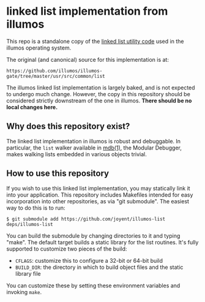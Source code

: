 # linked list implementation from illumos

This repo is a standalone copy of the [linked list utility code][man_list] used
in the illumos operating system.

The original (and canonical) source for this implementation is at:

    https://github.com/illumos/illumos-gate/tree/master/usr/src/common/list

The illumos linked list implementation is largely baked, and is not expected to
undergo much change.  However, the copy in this repository should be considered
strictly downstream of the one in illumos.  **There should be no local changes
here.**

## Why does this repository exist?

The linked list implementation in illumos is robust and debuggable.  In
particular, the `list` walker available in [mdb(1)][man_mdb], the Modular
Debugger, makes walking lists embedded in various objects trivial.

## How to use this repository

If you wish to use this linked list implementation, you may statically link it
into your application.  This repository includes Makefiles intended for easy
incorporation into other repositories, as via "git submodule".  The easiest way
to do this is to run:

    $ git submodule add https://github.com/joyent/illumos-list deps/illumos-list

You can build the submodule by changing directories to it and typing "make".
The default target builds a static library for the list routines.  It's fully
supported to customize two pieces of the build:

* `CFLAGS`: customize this to configure a 32-bit or 64-bit build
* `BUILD_DIR`: the directory in which to build object files and the static
  library file

You can customize these by setting these environment variables and invoking
`make`.

[man_mdb]: http://illumos.org/man/1/mdb
[man_list]: http://illumos.org/man/9F/list_create
